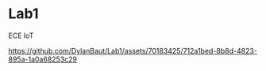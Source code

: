 # Lab1
ECE IoT


https://github.com/DylanBaut/Lab1/assets/70183425/712a1bed-8b8d-4823-895a-1a0a68253c29


